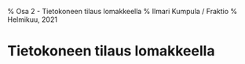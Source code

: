 % Osa 2 - Tietokoneen tilaus lomakkeella
% Ilmari Kumpula / Fraktio
% Helmikuu, 2021

# Tietokoneen tilaus lomakkeella
